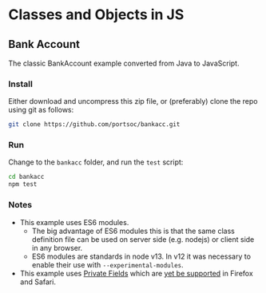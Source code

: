 # Classes and Objects in JS

## Bank Account

The classic BankAccount example converted from Java to JavaScript.

### Install

Either download and uncompress this zip file, or (preferably) clone the repo using git as follows:

```bash
git clone https://github.com/portsoc/bankacc.git
```

### Run

Change to the `bankacc` folder, and run the `test` script:

```bash
cd bankacc
npm test
```

### Notes

* This example uses ES6 modules.
  * The big advantage of ES6 modules this is that the same class definition file can be used on server side (e.g. nodejs) or client side in any browser.
  * ES6 modules are standards in node v13.  In v12 it was necessary to enable their use with `--experimental-modules`.
* This example uses [Private Fields](https://developer.mozilla.org/en-US/docs/Web/JavaScript/Reference/Classes/Class_fields#Private_instance_fields) which are [yet be supported](https://caniuse.com/#feat=mdn-javascript_classes_private_class_fields) in Firefox and Safari.